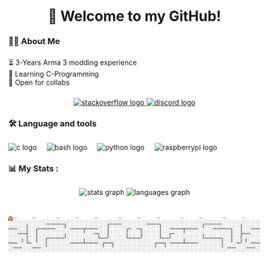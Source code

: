 <h1 align="center">👋 Welcome to my GitHub!</h1>

###

<h3 align="left">👩‍💻  About Me</h3>

###

<p align="left">⏳ 3-Years Arma 3 modding experience<br>🌱 Learning C-Programming<br>🤝 Open for collabs</p>

###

<div align="center">
  <a href="https://stackoverflow.com/users/31767462/aarcticc" target="_blank">
    <img src="https://img.shields.io/static/v1?message=Stackoverflow&logo=stackoverflow&label=&color=FE7A16&logoColor=white&labelColor=&style=for-the-badge" height="30" alt="stackoverflow logo"  />
  </a>
  <a href="https://discordapp.com/users/1103353926901837865" target="_blank">
    <img src="https://img.shields.io/static/v1?message=Discord&logo=discord&label=&color=7289DA&logoColor=white&labelColor=&style=for-the-badge" height="30" alt="discord logo"  />
  </a>
</div>

###

<h3 align="left">🛠 Language and tools</h3>

###

<div align="left">
  <img src="https://cdn.jsdelivr.net/gh/devicons/devicon/icons/c/c-original.svg" height="40" alt="c logo"  />
  <img width="12" />
  <img src="https://cdn.jsdelivr.net/gh/devicons/devicon/icons/bash/bash-original.svg" height="40" alt="bash logo"  />
  <img width="12" />
  <img src="https://cdn.jsdelivr.net/gh/devicons/devicon/icons/python/python-original-wordmark.svg" height="40" alt="python logo"  />
  <img width="12" />
  <img src="https://cdn.jsdelivr.net/gh/devicons/devicon/icons/raspberrypi/raspberrypi-original.svg" height="40" alt="raspberrypi logo"  />
</div>

###

<h3 align="left">📊   My Stats :</h3>

###

<div align="center">
  <img src="https://github-readme-stats.vercel.app/api?username=aarcticc&hide_title=false&hide_rank=false&show_icons=true&include_all_commits=true&count_private=true&disable_animations=false&theme=gruvbox&locale=en&hide_border=false&order=1" height="150" alt="stats graph"  />
  <img src="https://github-readme-stats.vercel.app/api/top-langs?username=aarcticc&locale=en&hide_title=false&layout=compact&card_width=320&langs_count=5&theme=gruvbox&hide_border=false&order=2" height="150" alt="languages graph"  />
</div>

<br>

###

<picture>
  <source media="(prefers-color-scheme: dark)" srcset="https://raw.githubusercontent.com/aarcticc/aarcticc/output/pacman-contribution-graph-dark.svg">
  <source media="(prefers-color-scheme: light)" srcset="https://raw.githubusercontent.com/aarcticc/aarcticc/output/pacman-contribution-graph.svg">
  <img alt="pacman contribution graph" src="https://raw.githubusercontent.com/aarcticc/aarcticc/output/pacman-contribution-graph.svg">
</picture>

###
